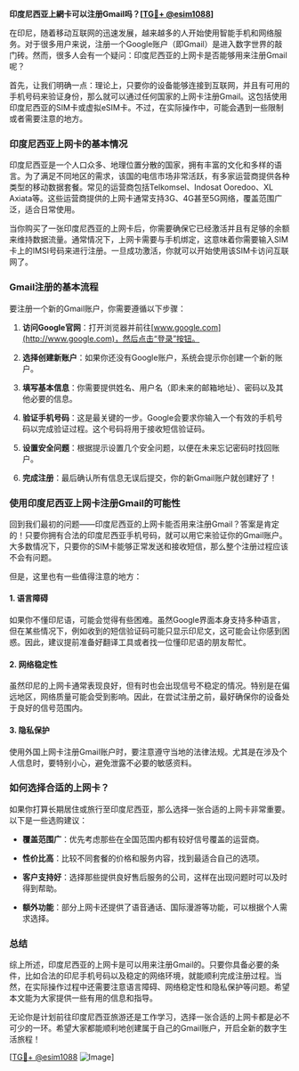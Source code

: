 **印度尼西亚上網卡可以注册Gmail吗？[[TG💪+ @esim1088](https://t.me/s/esim1088)]**

在印尼，随着移动互联网的迅速发展，越来越多的人开始使用智能手机和网络服务。对于很多用户来说，注册一个Google账户（即Gmail）是进入数字世界的敲门砖。然而，很多人会有一个疑问：印度尼西亚的上网卡是否能够用来注册Gmail呢？

首先，让我们明确一点：理论上，只要你的设备能够连接到互联网，并且有可用的手机号码来验证身份，那么就可以通过任何国家的上网卡注册Gmail。这包括使用印度尼西亚的SIM卡或虚拟eSIM卡。不过，在实际操作中，可能会遇到一些限制或者需要注意的地方。

### 印度尼西亚上网卡的基本情况

印度尼西亚是一个人口众多、地理位置分散的国家，拥有丰富的文化和多样的语言。为了满足不同地区的需求，该国的电信市场非常活跃，有多家运营商提供各种类型的移动数据套餐。常见的运营商包括Telkomsel、Indosat Ooredoo、XL Axiata等。这些运营商提供的上网卡通常支持3G、4G甚至5G网络，覆盖范围广泛，适合日常使用。

当你购买了一张印度尼西亚的上网卡后，你需要确保它已经激活并且有足够的余额来维持数据流量。通常情况下，上网卡需要与手机绑定，这意味着你需要输入SIM卡上的IMSI号码来进行注册。一旦成功激活，你就可以开始使用该SIM卡访问互联网了。

### Gmail注册的基本流程

要注册一个新的Gmail账户，你需要遵循以下步骤：

1. **访问Google官网**：打开浏览器并前往[www.google.com](http://www.google.com)，然后点击“登录”按钮。
   
2. **选择创建新账户**：如果你还没有Google账户，系统会提示你创建一个新的账户。

3. **填写基本信息**：你需要提供姓名、用户名（即未来的邮箱地址）、密码以及其他必要的信息。

4. **验证手机号码**：这是最关键的一步。Google会要求你输入一个有效的手机号码以完成验证过程。这个号码将用于接收短信验证码。

5. **设置安全问题**：根据提示设置几个安全问题，以便在未来忘记密码时找回账户。

6. **完成注册**：最后确认所有信息无误后提交，你的新Gmail账户就创建好了！

### 使用印度尼西亚上网卡注册Gmail的可能性

回到我们最初的问题——印度尼西亚的上网卡能否用来注册Gmail？答案是肯定的！只要你拥有合法的印度尼西亚手机号码，就可以用它来验证你的Gmail账户。大多数情况下，只要你的SIM卡能够正常发送和接收短信，那么整个注册过程应该不会有问题。

但是，这里也有一些值得注意的地方：

#### 1. **语言障碍**
如果你不懂印尼语，可能会觉得有些困难。虽然Google界面本身支持多种语言，但在某些情况下，例如收到的短信验证码可能只显示印尼文，这可能会让你感到困惑。因此，建议提前准备好翻译工具或者找一位懂印尼语的朋友帮忙。

#### 2. **网络稳定性**
虽然印尼的上网卡通常表现良好，但有时也会出现信号不稳定的情况。特别是在偏远地区，网络质量可能会受到影响。因此，在尝试注册之前，最好确保你的设备处于良好的信号范围内。

#### 3. **隐私保护**
使用外国上网卡注册Gmail账户时，要注意遵守当地的法律法规。尤其是在涉及个人信息时，要特别小心，避免泄露不必要的敏感资料。

### 如何选择合适的上网卡？

如果你打算长期居住或旅行至印度尼西亚，那么选择一张合适的上网卡非常重要。以下是一些选购建议：

- **覆盖范围广**：优先考虑那些在全国范围内都有较好信号覆盖的运营商。
  
- **性价比高**：比较不同套餐的价格和服务内容，找到最适合自己的选项。

- **客户支持好**：选择那些提供良好售后服务的公司，这样在出现问题时可以及时得到帮助。

- **额外功能**：部分上网卡还提供了语音通话、国际漫游等功能，可以根据个人需求选择。

### 总结

综上所述，印度尼西亚的上网卡是可以用来注册Gmail的。只要你具备必要的条件，比如合法的印尼手机号码以及稳定的网络环境，就能顺利完成注册过程。当然，在实际操作过程中还需要注意语言障碍、网络稳定性和隐私保护等问题。希望本文能为大家提供一些有用的信息和指导。

无论你是计划前往印度尼西亚旅游还是工作学习，选择一张合适的上网卡都是必不可少的一环。希望大家都能顺利地创建属于自己的Gmail账户，开启全新的数字生活旅程！

[[TG💪+ @esim1088](https://t.me/s/esim1088) ![Image](https://i.postimg.cc/4NQfJmqS/Snipaste-2025-05-13-00-14-12.png)]